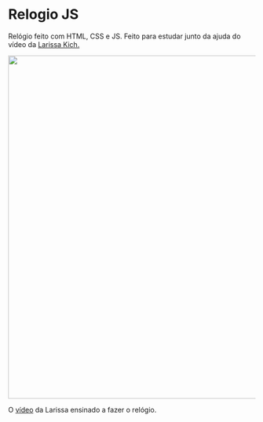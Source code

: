 # Relogio JS

Relógio feito com HTML, CSS e JS. Feito para estudar junto da ajuda do vídeo da <a href="https://github.com/LarissaKich">Larissa Kich.</a>

<img src="https://media.discordapp.net/attachments/810216176243441715/1122933292157632662/image.png?width=769&height=434" width="700px">


O <a href="https://www.youtube.com/watch?v=GK0ok3ZCXwM\">vídeo</a> da Larissa ensinado a fazer o relógio.
